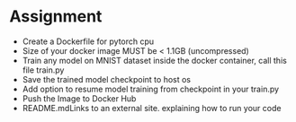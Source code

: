 # Assignment

* Create a Dockerfile for pytorch cpu
* Size of your docker image MUST be < 1.1GB (uncompressed)
* Train any model on MNIST dataset inside the docker container, call this file train.py
* Save the trained model checkpoint to host os
* Add option to resume model training from checkpoint in your train.py
* Push the Image to Docker Hub
* README.mdLinks to an external site. explaining how to run your code